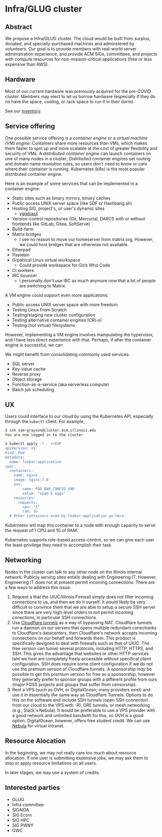 # Infra/GLUG cluster

## Abstract

We propose a Infra/GLUG cluster.
The cloud would be built from surplus, donated, and specially-purchased machines and adminstered by volunteers.
Our goal is to provide members with real-world server administration experience, and provide ACM SIGs, committees, and projects with compute resources for non-misison-critical applications (free or less expensive than AWS).

## Hardware

Most of our current hardware was previously acquired for the pre-COVID cluster.
Members may elect to let us borrow hardware (especially if they do no have the space, cooling, or rack space to run it in their dorm).

See our [inventory](https://docs.google.com/spreadsheets/d/1Mex7f6qN9uSypg3oOCucHvvdE0HO6KnUJdlAhtJ2QbY/edit#gid=928936190).

## Service offering

One possible service offering is a _container engine_ or a _virtual machine (VM) engine_.
Containers share more resources than VMs, which makes them faster to spin up and more scalable at the cost of greater flexibility and security of VMs.
A _distributed container engine_ can launch containers on one of many nodes in a cluster; Distributed container engines set routing and domain name resolution rules, so users don't need to know or care where their container is running.
Kubernetes (k8s) is the most popular distributed container engine.

Here is an example of some services that can be implemented in a container engine:

- Static sites such as binary mirrors, binary caches
- Public access UNIX server space (like SDF or Hashbang.sh)
- Hosting SIG, project's, or user's dynamic sites
  - [yggdrasil](https://github.com/acm-uiuc/yggdrasil)
- Version-control repositories (Git, Mercurial, DARCS with or without frontends like GitLab, Gitea, SoftServe)
- Build-farm
- Matrix bridges
  - I see no reason to move our homeserver from matrix.org. However, we could host bridges that are otherwise not available.
- Etherpad
- Pastebin
- Grpahical Linux virtual workspace
  - Could provide workspace for Girls Who Code.
- CI workers
- IRC bouncer
  - I personally don't use IRC as much anymore now that a lot of people are switching to Matrix.

A VM engine could support even more applications:

- Public access UNIX server space with more freedom
- Testing Linux From Scratch
- Testing/staging new cluster configuration
- Testing alternative container engines (CRI-o)
- Testing (not virtual) filesystems

However, implementing a VM engine involves manipulating the hypervisor, and I have less direct experience with that.
Perhaps, if after the container engine is successful, we can 

We might benefit from consolidating commonly used services:

- SQL server
- Key-value cache
- Reverse proxy
- Object storage
- Function-as-a-service (aka serverless compute)
- Batch job scheduling

## UX

Users could interface to our cloud by using the Kubernetes API, especially through the `kubectl` client.
For example,

```bash
$ ssh sam-grayson@cluster.acm.illinois.edu
You are now logged in to the cluster

$ kubectl apply -f - <<EOF
apiVersion: v1
kind: Pod
metadata:
  name: foobar-application
spec:
  containers:
  - name: nginx
    image: nginx:7.0
    env:
      - name: FOO_BAR_CONFIG_VAR
        value: "spam & eggs"
    resources:
      requests:
        cpu: "1"
        ram: 1G
  # Other containers used by foobar-application go here.
```

Kubernetes will map this container to a node with enough capacity to serve the request of 1 CPU and 1G of RAM.

Kubernetes supports role-based access-control, so we can give each user the least-privilege they need to accomplish their task.

## Networking

Nodes in the cluster can talk to any other node on the Illinois internal network.
Publicly serving sites entails dealing with Engineering IT.
However, Engineering IT does not at present permit incoming connections. There are a few ways to address this issue:

1. Request a that the UIUC/Illinois Firewall simply does not filter incoming connections to us, and then we do it ourself.
   It would likely be very difficult to convince them that we are able to setup a secure SSH server since there are very high-level orders to not permit incoming conections, in particular SSH connections. 
2. Use [Cloudflare tunnels](https://www.cloudflare.com/products/tunnel/) as a way of bypassing NAT.
   Cloudflare tunnels run a daemon on our servers that opens multiple redundant conectionks to Cloudflare's datacenters, then Cloudflare's network accepts incoming connections on our behalf and forwards them.
   This product is specifically designed to deal with firewalls such as that of UIUC.
   The free version can tunnel several protocols, including HTTP, HTTPS, and SSH.
   This gives the advantage that websites or other HTTP services taht we host are completely freely accessible without specifical client configuration.
   SSH does require some client configuration if we do not use the premium version of Cloudflare tunnels.
   A sponsorship *may* be possible to get this premium version for free as a sponsorship, however they generally prefer to sponsor groups with a different profile from ours (major FOSS projects and groups that suffer from censorship).
3. Rent a VPS (such as OVH, or DigitalOcean; many providers exist) and use it in essentially the same way as Cloudflare Tunnels.
   Options to do this on the software end include SSH tunnels (open SSH connection from our cloud to the VPS with -R), GRE tunnels, or mesh networking (e.g., Slack's Nebula).
   It would be preferable to use a VPS provider with a good network and unlimited bandwith for this, so OVH is a good option.
   DigitalOcean, however, offers free student credit.
   We can use [Nebula](https://github.com/slackhq/nebula) for virtual intranet.

## Resource Alocation

In the beginning, we may not really care too much about resource allocation.
If one user is submitting expensive jobs, we may ask them to stop or apply resource limitations on all users.

In later stages, we may use a system of credits.

## Interested parties

- GLUG
- Infra committee
- SIGAIDA
- SIG Ecom
- SIG HPC
- SIG PWNY
- GWC
